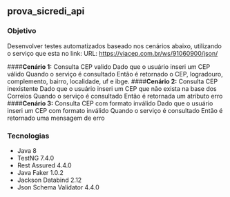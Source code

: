 ## prova_sicredi_api


### Objetivo
Desenvolver testes automatizados baseado nos cenários abaixo, utilizando o serviço que esta no link:
URL: https://viacep.com.br/ws/91060900/json/

####**Cenário 1:** Consulta CEP valido
Dado que o usuário inseri um CEP válido
Quando o serviço é consultado
Então é retornado o CEP, logradouro, complemento, bairro, localidade, uf e ibge.
####**Cenário 2:** Consulta CEP inexistente
Dado que o usuário inseri um CEP que não exista na base dos Correios
Quando o serviço é consultado
Então é retornada um atributo erro
####**Cenário 3:** Consulta CEP com formato inválido
Dado que o usuário inseri um CEP com formato inválido
Quando o serviço é consultado
Então é retornado uma mensagem de erro

### Tecnologias
- Java 8
- TestNG 7.4.0
- Rest Assured 4.4.0
- Java Faker  1.0.2
- Jackson Databind 2.12
- Json Schema Validator 4.4.0



